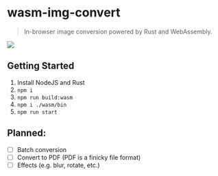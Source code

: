 # wasm-img-convert
> In-browser image conversion powered by Rust and WebAssembly.

![](https://i.imgur.com/xnFDoW9.gif)

## Getting Started
1. Install NodeJS and Rust
2. `npm i`
3. `npm run build:wasm`
4. `npm i ./wasm/bin`
5. `npm run start`

## Planned:
- [ ] Batch conversion
- [ ] Convert to PDF (PDF is a finicky file format)
- [ ] Effects (e.g. blur, rotate, etc.)